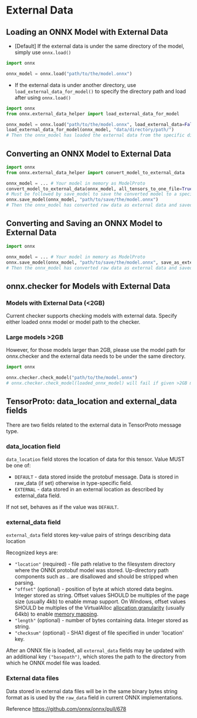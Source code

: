 <!--
Copyright (c) ONNX Project Contributors

SPDX-License-Identifier: Apache-2.0
-->

# External Data

## Loading an ONNX Model with External Data

* [Default] If the external data is under the same directory of the model, simply use `onnx.load()`

```python
import onnx

onnx_model = onnx.load("path/to/the/model.onnx")
```

* If the external data is under another directory, use `load_external_data_for_model()` to specify the directory path and load after using `onnx.load()`

```python
import onnx
from onnx.external_data_helper import load_external_data_for_model

onnx_model = onnx.load("path/to/the/model.onnx", load_external_data=False)
load_external_data_for_model(onnx_model, "data/directory/path/")
# Then the onnx_model has loaded the external data from the specific directory
```

## Converting an ONNX Model to External Data
```python
import onnx
from onnx.external_data_helper import convert_model_to_external_data

onnx_model = ... # Your model in memory as ModelProto
convert_model_to_external_data(onnx_model, all_tensors_to_one_file=True, location="filename", size_threshold=1024, convert_attribute=False)
# Must be followed by save_model to save the converted model to a specific path
onnx.save_model(onnx_model, "path/to/save/the/model.onnx")
# Then the onnx_model has converted raw data as external data and saved to specific directory
```

## Converting and Saving an ONNX Model to External Data

```python
import onnx

onnx_model = ... # Your model in memory as ModelProto
onnx.save_model(onnx_model, "path/to/save/the/model.onnx", save_as_external_data=True, all_tensors_to_one_file=True, location="filename", size_threshold=1024, convert_attribute=False)
# Then the onnx_model has converted raw data as external data and saved to specific directory
```

## onnx.checker for Models with External Data

### Models with External Data (<2GB)

Current checker supports checking models with external data. Specify either loaded onnx model or model path to the checker.

### Large models >2GB

However, for those models larger than 2GB, please use the model path for onnx.checker and the external data needs to be under the same directory.

```python
import onnx

onnx.checker.check_model("path/to/the/model.onnx")
# onnx.checker.check_model(loaded_onnx_model) will fail if given >2GB model
```

## TensorProto: data_location and external_data fields

There are two fields related to the external data in TensorProto message type.

### data_location field

`data_location` field stores the location of data for this tensor. Value MUST be one of:

* `DEFAULT` - data stored inside the protobuf message. Data is stored in raw_data (if set) otherwise in type-specific field.
* `EXTERNAL` - data stored in an external location as described by external_data field.

If not set, behaves as if the value was `DEFAULT`.

### external_data field

`external_data` field stores key-value pairs of strings describing data location

Recognized keys are:

* `"location"` (required) - file path relative to the filesystem directory where the ONNX protobuf model was stored. Up-directory path components such as .. are disallowed and should be stripped when parsing.
* `"offset"` (optional) - position of byte at which stored data begins. Integer stored as string. Offset values SHOULD be multiples of the page size (usually 4kb) to enable mmap support. On Windows, offset values SHOULD be multiples of the VirtualAlloc [allocation granularity](https://learn.microsoft.com/en-us/windows/win32/api/sysinfoapi/ns-sysinfoapi-system_info) (usually 64kb) to enable [memory mapping](https://learn.microsoft.com/en-us/windows/win32/api/memoryapi/nf-memoryapi-mapviewoffile).
* `"length"` (optional) - number of bytes containing data. Integer stored as string.
* `"checksum"` (optional) - SHA1 digest of file specified in under 'location' key.

After an ONNX file is loaded, all `external_data` fields may be updated with an additional key `("basepath")`, which stores the path to the directory from which he ONNX model file was loaded.

### External data files

Data stored in external data files will be in the same binary bytes string format as is used by the `raw_data` field in current ONNX implementations.

Reference
https://github.com/onnx/onnx/pull/678
